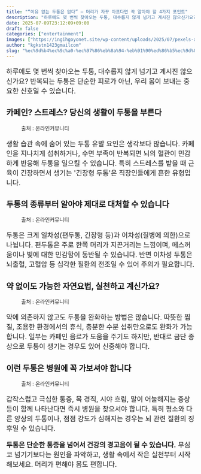 ```yaml
---
title: "“이유 없는 두통은 없다” – 머리가 자꾸 아프다면 꼭 알아야 할 4가지 포인트"
description: "하루에도 몇 번씩 찾아오는 두통, 대수롭지 않게 넘기고 계시진 않으신가요? 반복되는 두통은 단순한 피로가 아닌, 우리 몸이 보내는 중요한 신호일 수 있습니다."
date: 2025-07-09T23:12:09+09:00
draft: false
categories: ["entertainment"]
images: ["https://ingihgoyonet.site/wp-content/uploads/2025/07/pexels-alexander-dummer-37646-133021-683x1024.jpg", "https://ingihgoyonet.site/wp-content/uploads/2025/07/pexels-geralt-23180-1024x695.jpg", "https://ingihgoyonet.site/wp-content/uploads/2025/07/pexels-olly-3768582-1024x683.jpg", "https://ingihgoyonet.site/wp-content/uploads/2025/07/pexels-renzylaurel-3084762-1-683x1024.jpg"]
author: "kgkstn1423gmailcom"
slug: "%ec%9d%b4%ec%9c%a0-%ec%97%86%eb%8a%94-%eb%91%90%ed%86%b5%ec%9d%80-%ec%97%86%eb%8b%a4-%eb%a8%b8%eb%a6%ac%ea%b0%80-%ec%9e%90%ea%be%b8-%ec%95%84%ed%94%84%eb%8b%a4%eb%a9%b4"
---
```


<p style="font-size:18px">하루에도 몇 번씩 찾아오는 두통, 대수롭지 않게 넘기고 계시진 않으신가요? 반복되는 두통은 단순한 피로가 아닌, 우리 몸이 보내는 중요한 신호일 수 있습니다.</p> <h2 >카페인? 스트레스? 당신의 생활이 두통을 부른다</h2> <figure ><img src="https://ingihgoyonet.site/wp-content/uploads/2025/07/pexels-alexander-dummer-37646-133021-683x1024.jpg" alt="" style="aspect-ratio:16/9;object-fit:cover"/><figcaption >출처 : 온라인커뮤니티</figcaption></figure> <p style="font-size:18px">생활 습관 속에 숨어 있는 두통 유발 요인은 생각보다 많습니다. 카페인을 지나치게 섭취하거나, 수면 부족이 반복되면 뇌의 혈관이 민감하게 반응해 두통을 일으킬 수 있습니다. 특히 스트레스를 받을 때 근육이 긴장하면서 생기는 '긴장형 두통'은 직장인들에게 흔한 유형입니다.</p> <h2 >두통의 종류부터 알아야 제대로 대처할 수 있습니다</h2> <figure ><img src="https://ingihgoyonet.site/wp-content/uploads/2025/07/pexels-geralt-23180-1024x695.jpg" alt="" style="aspect-ratio:16/9;object-fit:cover"/><figcaption >출처 : 온라인커뮤니티</figcaption></figure> <p style="font-size:18px">두통은 크게 일차성(편두통, 긴장형 등)과 이차성(질병에 의한)으로 나뉩니다. 편두통은 주로 한쪽 머리가 지끈거리는 느낌이며, 메스꺼움이나 빛에 대한 민감함이 동반될 수 있습니다. 반면 이차성 두통은 뇌출혈, 고혈압 등 심각한 질환의 전조일 수 있어 주의가 필요합니다.</p> <h2 >약 없이도 가능한 자연요법, 실천하고 계신가요?</h2> <figure ><img src="https://ingihgoyonet.site/wp-content/uploads/2025/07/pexels-olly-3768582-1024x683.jpg" alt="" style="aspect-ratio:16/9;object-fit:cover"/><figcaption >출처 : 온라인커뮤니티</figcaption></figure> <p style="font-size:18px">약에 의존하지 않고도 두통을 완화하는 방법은 많습니다. 따뜻한 찜질, 조용한 환경에서의 휴식, 충분한 수분 섭취만으로도 완화가 가능합니다. 일부는 카페인 음료가 도움을 주기도 하지만, 반대로 금단 증상으로 두통이 생기는 경우도 있어 신중해야 합니다.</p> <h2 >이런 두통은 병원에 꼭 가보셔야 합니다</h2> <figure ><img src="https://ingihgoyonet.site/wp-content/uploads/2025/07/pexels-renzylaurel-3084762-1-683x1024.jpg" alt="" style="aspect-ratio:16/9;object-fit:cover"/><figcaption >출처 : 온라인커뮤니티</figcaption></figure> <p style="font-size:18px">갑작스럽고 극심한 통증, 목 경직, 시야 흐림, 말이 어눌해지는 증상 등이 함께 나타난다면 즉시 병원을 찾으셔야 합니다. 특히 평소와 다른 양상의 두통이나, 점점 강도가 심해지는 경우는 뇌 관련 질환의 징후일 수 있습니다.</p> <p style="font-size:18px"><strong>두통은 단순한 통증을 넘어서 건강의 경고음이 될 수 있습니다.</strong> 무심코 넘기기보다는 원인을 파악하고, 생활 속에서 작은 실천부터 시작해보세요. 머리가 편해야 몸도 편합니다.</p>